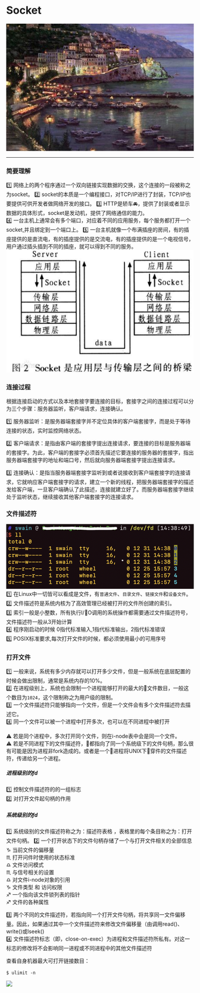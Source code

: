 # Socket
![](/blog_assets/socket_cover.png)
___
### 简要理解
1️⃣ 网络上的两个程序通过一个双向链接实现数据的交换，这个连接的一段被称之为socket。
2️⃣ socket的本质是一个编程接口，对TCP/IP进行了封装，TCP/IP也要提供可供开发者做网络开发的接口。
3️⃣ HTTP是轿车🚘，提供了封装或者显示数据的具体形式，socket是发动机，提供了网络通信的能力。  
4️⃣ 一台主机上通常会有多个端口，对应着不同的应用服务，每个服务都打开一个socket,并且绑定到一个端口上。
5️⃣ 一台主机就像一个布满插座的房间，有的插座提供的是直流电，有的插座提供的是交流电，有的插座提供的是一个电视信号，用户通过插头插到不同的插座，就可以得到不同的服务。
![](/blog_assets/socket.png)


### 连接过程
根据连接启动的方式以及本地套接字要连接的目标，套接字之间的连接过程可以分为三个步骤：服务器监听，客户端请求，连接确认。

1️⃣ 服务器监听：是服务器端套接字并不定位具体的客户端套接字，而是处于等待连接的状态，实时监控网络状态。

2️⃣ 客户端请求：是指由客户端的套接字提出连接请求，要连接的目标是服务器端的套接字。为此，客户端的套接字必须首先描述它要连接的服务器的套接字，指出服务器端套接字的地址和端口号，然后就向服务器端套接字提出连接请求。

3️⃣ 连接确认：是指当服务器端套接字监听到或者说接收到客户端套接字的连接请求，它就响应客户端套接字的请求，建立一个新的线程，把服务器端套接字的描述发给客户端，一旦客户端确认了此描述，连接就建立好了。而服务器端套接字继续处于监听状态，继续接收其他客户端套接字的连接请求。





### 文件描述符  
![](/blog_assets/fd_terminal.png)
1️⃣ 在Linux中一切皆可以看成是文件，有`普通文件`、`目录文件`、`链接文件`和`设备文件`。  
2️⃣ 文件描述符是系统内核为了高效管理已经被打开的文件所创建的索引。  
3️⃣ 索引一般是小整数，所有执行I/O调用的系统操作都需要通过文件描述符号，文件描述符一般从3开始计算  
4️⃣ 程序刚启动的时候 0指代标准输入,1指代标准输出，2指代标准错误  
5️⃣ POSIX标准要求,每次打开文件的时候，都必须使用最小的可用序号

### 打开文件
1️⃣ 一般来说，系统有多少内存就可以打开多少文件，但是一般系统在底层配置的时候会做出限制，通常是系统内存的10%。  
2️⃣ 在进程级别上，系统也会限制一个进程能够打开的最大的文件数目，一般这个数目为`1024`，这个限制称之为用户级的限制。  
3️⃣ 一个文件描述符只能够指向一个文件，但是一个文件会有多个文件描述符去描述它。  
4️⃣ 同一个文件可以被一个进程中打开多次，也可以在不同进程中被打开  

⚠️ 若是同个进程中，多次打开同个文件，则在i-node表中会是同一个文件。   
⚠️ 若是不同进程下的文件描述符，都指向了同一个系统级下的文件句柄，那么很有可能是因为进程非fork造成的。或者是一个进程将UNIX下穿件的文件描述符，传递给另一个进程。

##### 进程级别的fd
1️⃣ 控制文件描述符的的一组标志  
2️⃣ 对打开文件起句柄的作用  

##### 系统级别的fd
1️⃣ 系统级别的文件描述符称之为：描述符表格  ，表格里的每个条目称之为：打开文件句柄。
2️⃣ 一个打开状态下的文件句柄存储了一个与打开文件相关的全部信息  
♑️ 当前文件的偏移量  
♏️ 打开问件时使用的状态标准  
♎️ 文件访问模式  
♏️ 与信号相关的设置  
♎️ 对文件i-node对象的引用  
♑️ 文件类型  和 访问权限  
♐️ 一个指向该文件锁列表的指针  
♐️ 文件的各种属性  

3️⃣ 两个不同的文件描述符，若指向同一个打开文件句柄，将共享同一文件偏移量。因此，如果通过其中一个文件描述符来修改文件偏移量（由调用read()、write()或lseek()  
4️⃣  文件描述符标志（即，close-on-exec）为进程和文件描述符所私有。对这一标志的修改将不会影响同一进程或不同进程中的其他文件描述符  

查看自身机器最大可打开链接数目：
```
$ ulimit -n
```` 

![](/blog_assets/fd_compare.png)



<!-- 
在双方通信之前，双方都需要建立一个socket,端到端的通信
包括网络层和传输层的一些参数 
TCP是基于数据流的，而UDP是基于数据包的。
指定 TCP还是UDP  SOCK_STREAM   SOCK_DGRAM
IPV-4 IPV-6  AF_INET 和 AF_INET6
bind函数
TCP有个listen状态
listen函数
维护两个队列:已经完成的队列
estabilsh状态
syn_rcvd状态

read 与 write

TCPde socke

写入和写出，就是读取这个文件描述符
文件描述符

发送队列 与 接收队列

socket在内核中就是一个文件
他就应该有文件描述符
每一个TCP链接都要占用一定的内存  

Linux 创建一个子进程 fork,进程复制的时候回把文件描述符列表全部拷贝一遍,也会复制内存空间，也会记录代码执行的位置
创建多线层，就可以共用文件描述符
IPC 进行通信？

线程会轻量级的多，办公家具可以共用。

C10K 一台机器要创建10K个链接，一亿个用户要10W台服务器
I/O多路复用，项目进度墙

I/O多路复用

epoll注册callback，某个文件描述符发生了变化
epoll函数

红黑树、平衡二叉树  随着输的节点更多，但是树的结构不会变得特别深   epoll entry 


服务端最大的连接数是 2的48次方   

fd_size  

win:IOCP

linux:epoll  通过callback的机制通知，可以突破最大文件描述符的限制  解决C10K问题的利器  




UDP 
sendTo receiveFrom 

客户端的IP数目 X 客户端的端口数目


创建子进程 fork 完完全全复制一个主进程，文件描述符的列表，内存空间，一条记录（指明当前执行到那一行） -->